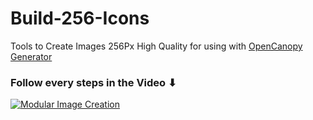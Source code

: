 # Build-256-Icons
Tools to Create Images 256Px High Quality for using with [OpenCanopy Generator](https://github.com/chris1111/OpenCanopy-Generator)


### Follow every steps in the Video ⬇︎ 

[![Modular Image Creation](https://user-images.githubusercontent.com/6248794/218287389-96444e32-0bf1-4886-9632-ccd2e1f3614d.png)](https://vimeo.com/874545514)

